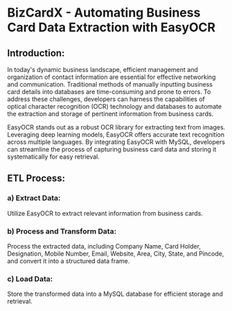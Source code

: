 
# BizCardX - Automating Business Card Data Extraction with EasyOCR

## Introduction:
In today's dynamic business landscape, efficient management and organization of contact information are essential for effective networking and communication. Traditional methods of manually inputting business card details into databases are time-consuming and prone to errors. To address these challenges, developers can harness the capabilities of optical character recognition (OCR) technology and databases to automate the extraction and storage of pertinent information from business cards.

EasyOCR stands out as a robust OCR library for extracting text from images. Leveraging deep learning models, EasyOCR offers accurate text recognition across multiple languages. By integrating EasyOCR with MySQL, developers can streamline the process of capturing business card data and storing it systematically for easy retrieval.

## ETL Process:
### a) Extract Data:
Utilize EasyOCR to extract relevant information from business cards.

### b) Process and Transform Data:
Process the extracted data, including Company Name, Card Holder, Designation, Mobile Number, Email, Website, Area, City, State, and Pincode, and convert it into a structured data frame.

### c) Load Data:
Store the transformed data into a MySQL database for efficient storage and retrieval.
